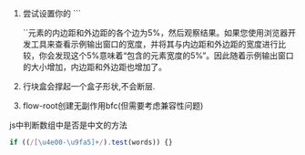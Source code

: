 1. 尝试设置你的 ```<main>``元素的内边距和外边距的各个边为5%，然后观察结果。如果您使用浏览器开发工具来查看示例输出窗口的宽度，并将其与内边距和外边距的宽度进行比较，你会发现这个5%意味着“包含的元素宽度的5%”。因此随着示例输出窗口的大小增加，内边距和外边距也增加了。

2. 行块盒会撑起一个盒子形状,不会断层.

3. flow-root创建无副作用bfc(但需要考虑兼容性问题)


js中判断数组中是否是中文的方法

```js
if ((/[\u4e00-\u9fa5]+/).test(words)) {}
```